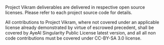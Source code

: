 
Project Vikram deliverables are delivered in respective open source licenses. Please refer to each project source code for details.

All contributions to Project Vikram, where not covered under an applicable license already demonstrated by virtue of escrowed precedent, shall be covered by AyeAI Singularity Public License latest version, and all all non code contributions must be covered under CC-BY-SA 3.0 license.

